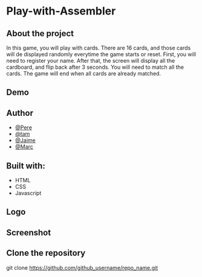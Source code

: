 # Play-with-Assembler

## About the project
In this game, you will play with cards. There are 16 cards, and those cards will de displayed randomly everytime the game starts or reset. 
First, you will need to register your name. After that, the screen will display all the cardboard, and flip back after 3 seconds.
You will need to match all the cards. The game will end when all cards are already matched.

## Demo

## Author

- [@Pere](https://github.com/Interna1ta)
- [@tam](https://github.com/tamtran2885)
- [@Jaime](https://github.com/jaimealcalde)
- [@Marc](https://github.com/CYBER-MARCUSSEN)

## Built with:
- HTML 
- CSS 
- Javascript

## Logo

## Screenshot

## Clone the repository

git clone https://github.com/github_username/repo_name.git


